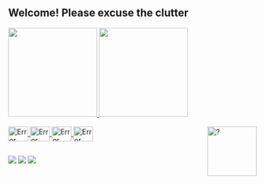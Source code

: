 
  <!--Why so curius?-->
## Welcome! Please excuse the clutter
 <div>
  <a href="https://github.com/FSHerrmann">
  <img height="180em" src="https://github-readme-stats.vercel.app/api?username=FSHerrmann&show_icons=true&%title_color=009c3b&%text_color=002776&icon_color=ffdf00"/>
  <img height="180em" src="https://github-readme-stats.vercel.app/api/top-langs/?username=FSHerrmann&layout=default&langs_count=16&%title_color=009c3b&%text_color=002776&icon_color=ffdf00"/>
<div>
	
<div style="display: inline_block"><br>
  <img align="center" alt="Error" height="30" width="40" src="https://cdn.jsdelivr.net/npm/programming-languages-logos/src/python/python.svg">
  <img align="center" alt="Error" height="30" width="40" src="https://cdn.jsdelivr.net/npm/programming-languages-logos/src/php/php.svg">
  <img align="center" alt="Error" height="30" width="40" src="https://cdn.jsdelivr.net/npm/programming-languages-logos/src/html/html.svg">
  <img align="center" alt="Error" height="30" width="40" src="https://cdn.jsdelivr.net/npm/programming-languages-logos/src/java/java.svg">
  <img height="100em" align="right" alt="?" src="https://github.com/FSHerrmann/FSHerrmann/blob/main/Me%20and%20Myself.gif">
</div>
  
  ##
  
  <div>
  <a href = "mailto: mime.schneider@gmail.com"><img src="https://img.shields.io/badge/-Gmail-%23EA4335?style=for-the-badge&logo=gmail&logoColor=white" target="_blank"></a>
  <a href="https://www.linkedin.com/in/felipesherrmann" target="_blank"><img src="https://img.shields.io/badge/-LinkedIn-%230077B5?style=for-the-badge&logo=linkedin&logoColor=white" target="_blank"></a>
  <a href="https://instagram.com/felipe.sh" target="_blank"><img src="https://img.shields.io/badge/-Instagram-%23E4405F?style=for-the-badge&logo=instagram&logoColor=white" target="_blank"></a>
</div>

<!--https://giphy.com/gifs/realfoodrn-working-fast-typing-baby-SAIGPdSohpC7JdRcHT, Gif-->
<!--https://github.com/rafaballerini/rafaballerini/blob/main/README.md, Refference-->


